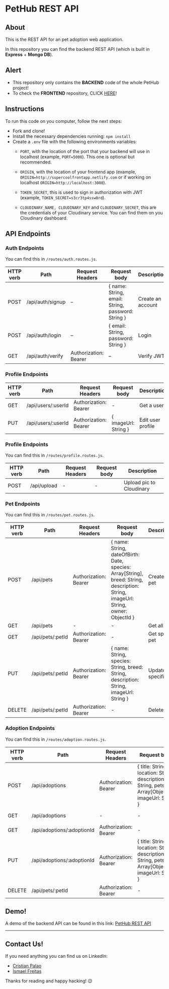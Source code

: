 # PetHub REST API

## About

This is the REST API for an pet adoption web application. 

In this repository you can find the backend REST API (which is built in **Express** + **Mongo DB**).

## Alert

- This repository only contains the **BACKEND** code of the whole PetHub project!
- To check the **FRONTEND** repository, CLICK [HERE](https://github.com/PetHub-MERN/pethub-client)!

## Instructions

To run this code on you computer, follow the next steps:

- Fork and clone!
- Install the necessary dependencies running: `npm install`
- Create a `.env` file with the following environments variables:
  - `PORT`, with the location of the port that your backend will use in localhost (example, `PORT=5000`). This one is optional but recommended.

  - `ORIGIN`, with the location of your frontend app (example, `ORIGIN=http://supercoolfrontapp.netlify.com` or if working on localhost `ORIGIN=http://localhost:3000`).

  - `TOKEN_SECRET`, this is used to sign in authorization with JWT (example, `TOKEN_SECRET=s3cr3tp4ssw0rd`).

  - `CLOUDINARY_NAME, CLOUDINARY_KEY` and `CLOUDINARY_SECRET`, this are the credentials of your Cloudinary service. You can find them on you Cloudinary dashboard.

## API Endpoints

### Auth Endpoints
You can find this in `/routes/auth.routes.js`.

| HTTP verb | Path             | Request Headers                   | Request body                                      | Description         |
|-----------|------------------|-----------------------------------|---------------------------------------------------|---------------------|
| POST      | /api/auth/signup | –                                 | { name: String, email: String, password: String } | Create an account   |
| POST      | /api/auth/login  | –                                 | { email: String, password: String }               | Login               |
| GET       | /api/auth/verify | Authorization: Bearer <JWT>       | –                                                 | Verify JWT          |

### Profile Endpoints
| HTTP verb | Path               | Request Headers                   | Request body                                      | Description         |
|-----------|--------------------|-----------------------------------|---------------------------------------------------|---------------------|
| GET       | /api/users/:userId | Authorization: Bearer <JWT>       | -                                                 | Get a user          |
| PUT       | /api/users/:userId | Authorization: Bearer <JWT>       | { imageUrl: String }                              | Edit user profile   |

### Profile Endpoints
You can find this in `/routes/profile.routes.js`.

| HTTP verb | Path               | Request Headers                   | Request body                                      | Description                       |
|-----------|--------------------|-----------------------------------|---------------------------------------------------|-----------------------------------|
| POST      | /api/upload        | -                                 | -                                                 | Upload pic to Cloudinary          |

### Pet Endpoints
You can find this in `/routes/pet.routes.js`.

| HTTP verb | Path               | Request Headers                   | Request body                                                                                                                       | Description         |
|-----------|--------------------|-----------------------------------|------------------------------------------------------------------------------------------------------------------------------------|---------------------|
| POST      | /api/pets          | Authorization: Bearer <JWT>       | { name: String, dateOfBirth: Date, species: Array[String], breed: String, description: String, imageUrl: String, owner: ObjectId } | Create a pet        |
| GET       | /api/pets          | -                                 | -                                                                                                                                  | Get all pets        |
| GET       | /api/pets/:petId   | Authorization: Bearer <JWT>       | -                                                                                                                                  | Get specific pet    |
| PUT       | /api/pets/:petId   | Authorization: Bearer <JWT>       | { name: String, species: String, breed: String, description: String, imageUrl: String }                                            | Update specific pet |
| DELETE    | /api/pets/:petId   | Authorization: Bearer <JWT>       | -                                                                                                                                  | Delete a pet        |

### Adoption Endpoints
You can find this in `/routes/adoption.routes.js`.

| HTTP verb | Path                         | Request Headers                   | Request body                                                                                               | Description              |
|-----------|------------------------------|-----------------------------------|------------------------------------------------------------------------------------------------------------|--------------------------|
| POST      | /api/adoptions               | Authorization: Bearer <JWT>       | { title: String, location: String, description: String, pets: Array[ObjectId], imageUrl: String }          | Create an adoption       |
| GET       | /api/adoptions               | -                                 | -                                                                                                          | Get all adoptions        |
| GET       | /api/adoptions/:adoptionId   | Authorization: Bearer <JWT>       | -                                                                                                          | Get specific adoption    |
| PUT       | /api/adoptions/:adoptionId   | Authorization: Bearer <JWT>       | { title: String, location: String, description: String, pets: Array[ObjectId], imageUrl: String }          | Update specific adoption |
| DELETE    | /api/pets/:petId             | Authorization: Bearer <JWT>       | -                                                                                                          | Delete an adoption       |

## Demo!

A demo of the backend API can be found in this link: [PetHub REST API](https://pethub-api.adaptable.app/)

---

## Contact Us!

If you need anything you can find us on LinkedIn:

- [Cristian Palao](https://www.linkedin.com/in/cristian-pc/)
- [Ismael Freitas](https://www.linkedin.com/in/ismael-freitas-6366891b8/)

Thanks for reading and happy hacking! 😌